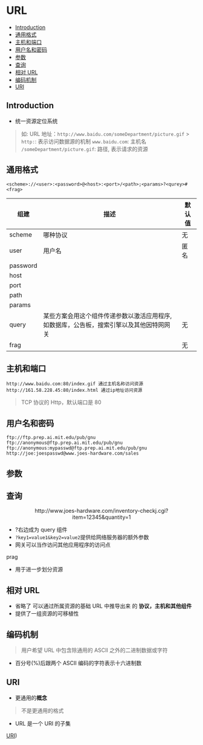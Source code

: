 # URL

- [Introduction](#introduction)
- [通用格式](#通用格式)
- [主机和端口](#主机和端口)
- [用户名和密码](#用户名和密码)
- [参数](#参数)
- [查询](#查询)
- [相对 URL](#相对-url)
- [编码机制](#编码机制)
- [URI](#uri)

## Introduction

-   统一资源定位系统

> 如: URL 地址：`http://www.baidu.com/someDepartment/picture.gif` > `http:`: 表示访问数据源的机制
> `www.baidu.com`: 主机名
> `/someDepartment/picture.gif`: 路径, 表示请求的资源

## 通用格式

`<scheme>://<user>:<password>@<host>:<port>/<path>;<params>?<qurey>#<frag>`

| 组建     | 描述                                                                                     | 默认值 |
| -------- | ---------------------------------------------------------------------------------------- | ------ |
| scheme   | 哪种协议                                                                                 | 无     |
| user     | 用户名                                                                                   | 匿名   |
| password |                                                                                          |        |
| host     |                                                                                          |        |
| port     |                                                                                          |        |
| path     |                                                                                          |        |
| params   |                                                                                          |        |
| query    | 某些方案会用这个组件传递参数以激活应用程序, 如数据库，公告板，搜索引擎以及其他因特网网关 | 无     |
| frag     |                                                                                          | 无     |

## 主机和端口

```
http://www.baidu.com:80/index.gif 通过主机名称访问资源
http://161.58.228.45:80/index.html 通过ip地址访问资源
```

> TCP 协议的 Http，默认端口是 80

## 用户名和密码

```
ftp://ftp.prep.ai.mit.edu/pub/gnu
ftp://anonymous@ftp.prep.ai.mit.edu/pub/gnu
ftp://anonymous:mypasswd@ftp.prep.ai.mit.edu/pub/gnu
http://joe:joespasswd@www.joes-hardware.com/sales
```

## 参数

## 查询

<center>
http://www.joes-hardware.com/inventory-checkj.cgi?item=12345&quantity=1
</center>

-   ?右边成为 query 组件
-   `?key1=value1&key2=value2`提供给网络服务器的额外参数
-   网关可以当作访问其他应用程序的访问点

prag

-   用于进一步划分资源

## 相对 URL

-   省略了 可以通过所属资源的基础 URL 中推导出来 的 **协议，主机和其他组件**
-   提供了一组资源的可移植性

## 编码机制

> 用户希望 URL 中包含除通用的 ASCII 之外的二进制数据或字符

-   百分号(%)后跟两个 ASCII 编码的字符表示十六进制数

## URI

-   更通用的**概念**

> 不是更通用的格式

-   URL 是一个 URI 的子集

[URI](network-uri.md))
